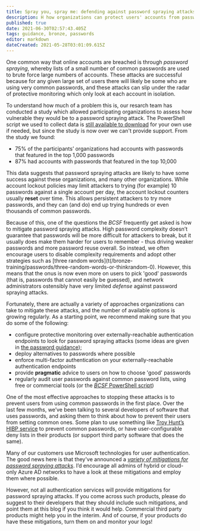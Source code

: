 ```yaml
---
title: Spray you, spray me: defending against password spraying attacks
description: H how organizations can protect users' accounts from password spraying.
published: true
date: 2021-06-30T02:57:43.405Z
tags: guidance, bronze, passwords
editor: markdown
dateCreated: 2021-05-28T03:01:09.615Z
---
```


One common way that online accounts are breached is through *password spraying*, whereby lists of a small number of common passwords are used to brute force large numbers of accounts. These attacks are successful because for any given large set of users there will likely be some who are using very common passwords, and these attacks can slip under the radar of protective monitoring which only look at each account in isolation.

To understand how much of a problem this is, our resarch team has conducted a study which allowed participating organizations to assess how vulnerable they would be to a password spraying attack. The PowerShell script we used to collect data is [still available to download](https://s3-eu-west-1.amazonaws.com/cesg-security-guidance/pwauditor-v1.2.1.zip) for your own use if needed, but since the study is now over we can't provide support. From the study we found:

-   75% of the participants’ organizations had accounts with passwords that featured in the top 1,000 passwords
-   87% had accounts with passwords that featured in the top 10,000

This data suggests that password spraying attacks are likely to have some success against these organizations, and many other organizations. While account lockout policies may limit attackers to trying (for example) 10 passwords against a single account per day, the account lockout counters usually **reset** over time. This allows persistent attackers to try more passwords, and they can (and do) end up trying hundreds or even thousands of common passwords.

Because of this, one of the questions the *BCSF* frequently get asked is how to mitigate password spraying attacks. High password complexity doesn’t guarantee that passwords will be more difficult for attackers to break, but it usually does make them harder for users to remember - thus driving weaker passwords and more password reuse overall. So instead, we often encourage users to disable complexity requirements and adopt other strategies such as [three random words](t(/bronze-training/passwords/three-random-words-or-thinkrandom-0). However, this means that the onus is now even more on users to pick 'good' passwords (that is, passwords that cannot easily be guessed), and network administrators ostensibly have very limited *defense* against password spraying attacks.

Fortunately, there are actually a variety of approaches organizations can take to mitigate these attacks, and the number of available options is growing regularly. As a starting point, we recommend making sure that you do some of the following:

-   configure protective monitoring over externally-reachable authentication endpoints to look for password spraying attacks (some ideas are given in [the password guidance](/bronze-training/passwords));
-   deploy alternatives to passwords where possible 
-   enforce multi-factor authentication on your externally-reachable authentication endpoints
-   provide **pragmatic** advice to users on how to choose 'good' passwords
-   regularly audit user passwords against common password lists, using free or commercial tools (or the [*BCSF* PowerShell script](https://s3-eu-west-1.amazonaws.com/cesg-security-guidance/pwauditor-v1.2.1.zip))

One of the most effective approaches to stopping these attacks is to prevent users from using common passwords in the first place. Over the last few months, we’ve been talking to several developers of software that uses passwords, and asking them to think about how to prevent their users from setting common ones. Some plan to use something like [Troy Hunt’s HIBP service](https://www.troyhunt.com/ive-just-launched-pwned-passwords-version-2/) to prevent common passwords, or have user-configurable deny lists in their products (or support third party software that does the same).

Many of our customers use Microsoft technologies for user authentication. The good news here is that they've announced a [_variety of mitigations for password spraying attacks_](https://cloudblogs.microsoft.com/enterprisemobility/2018/03/05/azure-ad-and-adfs-best-practices-defending-against-password-spray-attacks/). I’d encourage all admins of hybrid or cloud-only Azure AD networks to have a look at these mitigations and employ them where possible.

However, not all authentication services will provide mitigations for password spraying attacks. If you come across such products, please do suggest to their developers that they should include such mitigations, and point them at this blog if you think it would help. Commercial third party products might help you in the interim. And of course, if your products do have these mitigations, turn them on and monitor your logs!